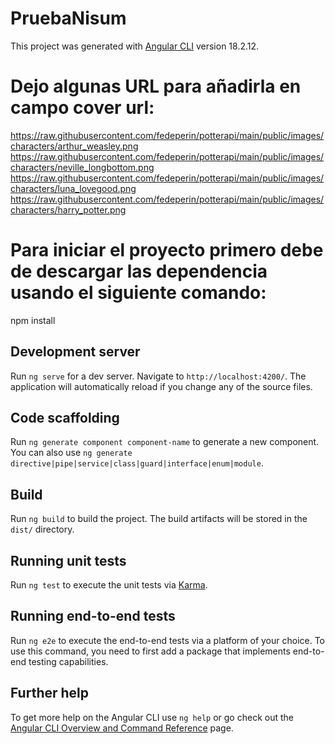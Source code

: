 # PruebaNisum

This project was generated with [Angular CLI](https://github.com/angular/angular-cli) version 18.2.12.

# Dejo algunas URL para añadirla en campo cover url:
https://raw.githubusercontent.com/fedeperin/potterapi/main/public/images/characters/arthur_weasley.png
https://raw.githubusercontent.com/fedeperin/potterapi/main/public/images/characters/neville_longbottom.png
https://raw.githubusercontent.com/fedeperin/potterapi/main/public/images/characters/luna_lovegood.png
https://raw.githubusercontent.com/fedeperin/potterapi/main/public/images/characters/harry_potter.png

# Para iniciar el proyecto primero debe de descargar las dependencia usando el siguiente comando:
npm install

## Development server

Run `ng serve` for a dev server. Navigate to `http://localhost:4200/`. The application will automatically reload if you change any of the source files.

## Code scaffolding

Run `ng generate component component-name` to generate a new component. You can also use `ng generate directive|pipe|service|class|guard|interface|enum|module`.

## Build

Run `ng build` to build the project. The build artifacts will be stored in the `dist/` directory.

## Running unit tests

Run `ng test` to execute the unit tests via [Karma](https://karma-runner.github.io).

## Running end-to-end tests

Run `ng e2e` to execute the end-to-end tests via a platform of your choice. To use this command, you need to first add a package that implements end-to-end testing capabilities.

## Further help

To get more help on the Angular CLI use `ng help` or go check out the [Angular CLI Overview and Command Reference](https://angular.dev/tools/cli) page.
